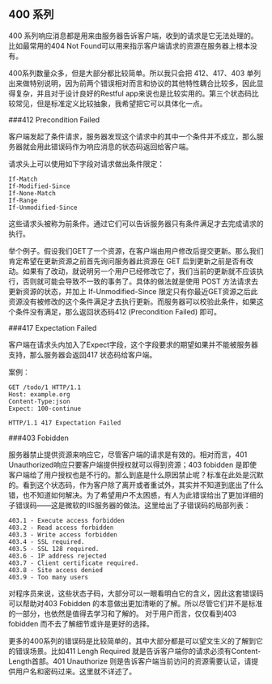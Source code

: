 
## 400 系列

400 系列响应消息都是用来由服务器告诉客户端，收到的请求是它无法处理的。比如最常用的404 Not Found可以用来指示客户端请求的资源在服务器上根本没有。

400系列数量众多，但是大部分都比较简单。所以我只会把  412、417、403 单列出来做特别说明，因为前两个错误相对而言和协议的其他特性耦合比较多，因此显得复杂，并且对于设计良好的Restful app来说也是比较实用的。第三个状态码比较常见，但是标准定义比较抽象，我希望把它可以具体化一点。

###412 Precondition Failed 

客户端发起了条件请求，服务器发现这个请求中的其中一个条件并不成立，那么服务器就会用此错误码作为响应消息的状态码返回给客户端。

请求头上可以使用如下字段对请求做出条件限定：

    If-Match
    If-Modified-Since
    If-None-Match
    If-Range
    If-Unmodified-Since

这些请求头被称为前条件。通过它们可以告诉服务器只有条件满足才去完成请求的执行。

举个例子。假设我们GET了一个资源，在客户端由用户修改后提交更新。那么我们肯定希望在更新资源之前首先询问服务器此资源在 GET 后到更新之前是否有改动。如果有了改动，就说明另一个用户已经修改它了，我们当前的更新就不应该执行，否则就可能会导致不一致的事务了。具体的做法就是使用 POST 方法请求去更新资源的状态，并加上  If-Unmodified-Since 限定只有你最近GET资源之后此资源没有被修改的这个条件满足才去执行更新。而服务器可以校验此条件，如果这个条件没有满足，那么返回状态码412 (Precondition Failed) 即可。


###417 Expectation Failed

客户端在请求头内加入了Expect字段，这个字段要求的期望如果并不能被服务器支持，那么服务器会返回417 状态码给客户端。

案例：

    GET /todo/1 HTTP/1.1
    Host: example.org
    Content-Type:json
    Expect: 100-continue

    HTTP/1.1 417 Expectation Failed

###403 Fobidden

服务器禁止提供资源来响应它，尽管客户端的请求是有效的。相对而言，401 Unauthorized响应只要客户端提供授权就可以得到资源；403 fobidden 是即使客户端给了用户授权也是不行的。那么到底是什么原因禁止呢？标准在此处是沉默的。看到这个状态码，作为客户除了离开或者重试外，其实并不知道到底出了什么错，也不知道如何解决。为了希望用户不太困惑，有人为此错误给出了更加详细的子错误码——这是微软的IIS服务器的做法。这里给出了子错误码的局部列表：

    403.1 - Execute access forbidden 
    403.2 - Read access forbidden 
    403.3 - Write access forbidden 
    403.4 - SSL required. 
    403.5 - SSL 128 required. 
    403.6 - IP address rejected 
    403.7 - Client certificate required. 
    403.8 - Site access denied 
    403.9 - Too many users 


对程序员来说，这些状态子码，大部分可以一眼看明白它的含义，因此这套错误码可以帮助对403 Fobidden 的本意做出更加清晰的了解。所以尽管它们并不是标准的一部分，也依然是值得去学习和了解的。 对于用户而言，仅仅看到403 fobidden 而不去了解细节或许是更好的选择。

更多的400系列的错误码是比较简单的，其中大部分都是可以望文生义的了解到它的错误场景。比如411 Lengh Required 就是告诉客户端你的请求必须有Content-Length首部。401 Unauthorize 则是告诉客户端当前访问的资源需要认证，请提供用户名和密码过来。这里就不详述了。
 
